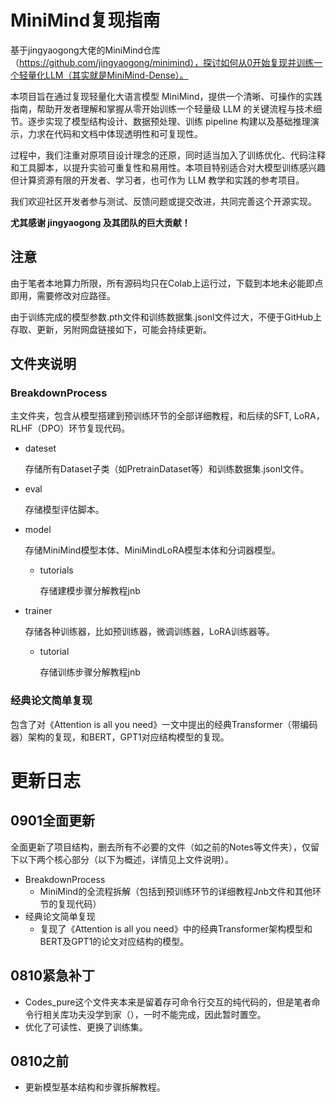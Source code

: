 # MiniMind复现指南

基于jingyaogong大佬的MiniMind仓库（https://github.com/jingyaogong/minimind），探讨如何从0开始复现并训练一个轻量化LLM（其实就是MiniMind-Dense）。

本项目旨在通过复现轻量化大语言模型 MiniMind，提供一个清晰、可操作的实践指南，帮助开发者理解和掌握从零开始训练一个轻量级 LLM 的关键流程与技术细节。逐步实现了模型结构设计、数据预处理、训练 pipeline 构建以及基础推理演示，力求在代码和文档中体现透明性和可复现性。

过程中，我们注重对原项目设计理念的还原，同时适当加入了训练优化、代码注释和工具脚本，以提升实验可重复性和易用性。本项目特别适合对大模型训练感兴趣但计算资源有限的开发者、学习者，也可作为 LLM 教学和实践的参考项目。

我们欢迎社区开发者参与测试、反馈问题或提交改进，共同完善这个开源实现。

**尤其感谢 jingyaogong 及其团队的巨大贡献！**

## **注意**

由于笔者本地算力所限，所有源码均只在Colab上运行过，下载到本地未必能即点即用，需要修改对应路径。

由于训练完成的模型参数.pth文件和训练数据集.jsonl文件过大，不便于GitHub上存取、更新，另附网盘链接如下，可能会持续更新。

## 文件夹说明

### BreakdownProcess

主文件夹，包含从模型搭建到预训练环节的全部详细教程，和后续的SFT, LoRA，RLHF（DPO）环节复现代码。

- dateset

  存储所有Dataset子类（如PretrainDataset等）和训练数据集.jsonl文件。

- eval

  存储模型评估脚本。

- model

  存储MiniMind模型本体、MiniMindLoRA模型本体和分词器模型。

  - tutorials

    存储建模步骤分解教程jnb

- trainer

  存储各种训练器，比如预训练器，微调训练器，LoRA训练器等。

  - tutorial

    存储训练步骤分解教程jnb

### 经典论文简单复现

包含了对《Attention is all you need》一文中提出的经典Transformer（带编码器）架构的复现，和BERT，GPT1对应结构模型的复现。

# 更新日志

## 0901全面更新

全面更新了项目结构，删去所有不必要的文件（如之前的Notes等文件夹），仅留下以下两个核心部分（以下为概述，详情见上文件说明）。

- BreakdownProcess
  - MiniMind的全流程拆解（包括到预训练环节的详细教程Jnb文件和其他环节的复现代码）
- 经典论文简单复现
  - 复现了《Attention is all you need》中的经典Transformer架构模型和BERT及GPT1的论文对应结构的模型。

## 0810紧急补丁

* Codes_pure这个文件夹本来是留着存可命令行交互的纯代码的，但是笔者命令行相关库功夫没学到家（），一时不能完成，因此暂时置空。
* 优化了可读性、更换了训练集。

## 0810之前

- 更新模型基本结构和步骤拆解教程。
